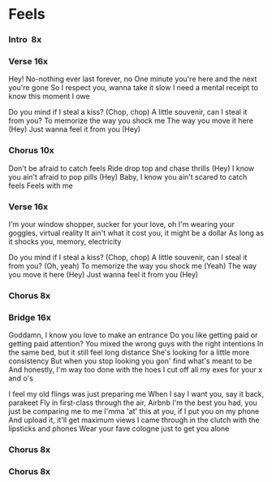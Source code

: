 # Feels

### Intro  8x  

### Verse  16x  

Hey! No-nothing ever last forever, no
One minute you're here and the next you're gone
So I respect you, wanna take it slow
I need a mental receipt to know this moment I owe

Do you mind if I steal a kiss? (Chop, chop)
A little souvenir, can I steal it from you?
To memorize the way you shock me
The way you move it here (Hey)
Just wanna feel it from you (Hey)

### Chorus  10x  

Don't be afraid to catch feels
Ride drop top and chase thrills (Hey)
I know you ain't afraid to pop pills (Hey)
Baby, I know you ain't scared to catch feels
Feels with me

### Verse  16x  

I'm your window shopper, sucker for your love, oh
I'm wearing your goggles, virtual reality
It ain't what it cost you, it might be a dollar
As long as it shocks you, memory, electricity

Do you mind if I steal a kiss? (Chop, chop)
A little souvenir, can I steal it from you? (Oh, yeah)
To memorize the way you shock me (Yeah)
The way you move it here (Hey)
Just wanna feel it from you (Hey)

### Chorus  8x  

### Bridge  16x  

Goddamn, I know you love to make an entrance
Do you like getting paid or getting paid attention?
You mixed the wrong guys with the right intentions
In the same bed, but it still feel long distance
She's looking for a little more consistency
But when you stop looking you gon' find what's meant to be
And honestly, I'm way too done with the hoes
I cut off all my exes for your x and o's

I feel my old flings was just preparing me
When I say I want you, say it back, parakeet
Fly in first-class through the air, Airbnb
I'm the best you had, you just be comparing me to me
I'mma 'at' this at you, if I put you on my phone
And upload it, it'll get maximum views
I came through in the clutch with the lipsticks and phones
Wear your fave cologne just to get you alone

### Chorus  8x  

### Chorus  8x  
